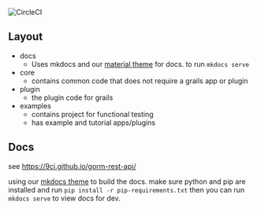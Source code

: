 ![CircleCI](https://img.shields.io/circleci/project/github/yakworks/gorm-rest-api.svg?longCache=true&style=for-the-badge)

## Layout

- docs
    * Uses mkdocs and our [material theme](https://9ci.github.io/mkdocs-material-components/) for docs. to run `mkdocs serve`
- core
    * contains common code that does not require a grails app or plugin
- plugin
    * the plugin code for grails
- examples
    * contains project for functional testing
    * has example and tutorial apps/plugins

## Docs

see https://9ci.github.io/gorm-rest-api/

using our [mkdocs theme](https://9ci.github.io/mkdocs-material-components/) to build the docs. make sure python and pip are installed and run `pip install -r pip-requirements.txt` then you can run `mkdocs serve` to view docs for dev.






